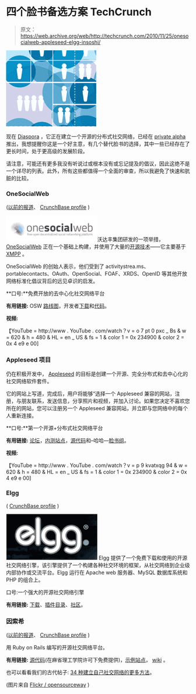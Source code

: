 # 四个脸书备选方案 TechCrunch

> 原文：<https://web.archive.org/web/http://techcrunch.com/2010/11/25/onesocialweb-appleseed-elgg-insoshi/>

![](img/57e16b7b55c905f008b793f60921a558.png)

现在 [Diaspora](https://web.archive.org/web/20230202214500/https://joindiaspora.com/) ，它正在建立一个开源的分布式社交网络，已经在 [private alpha](https://web.archive.org/web/20230202214500/https://techcrunch.com/2010/11/23/diaspora-alpha/) 推出，我想提醒你这是一个好主意，有几个替代脸书的选择，其中一些已经存在了更长时间，处于更高级的发展阶段。

请注意，可能还有更多我没有听说过或根本没有或忘记提及的倡议，因此这绝不是一个详尽的列表。此外，所有这些都值得一个全面的审查，所以我避免了快速和肮脏的比较。

### OneSocialWeb

([以前的报道](https://web.archive.org/web/20230202214500/https://techcrunch.com/2010/05/13/onesocialweb-were-ahead-of-diaspora-in-the-creation-of-an-open-facebook/)、 [CrunchBase profile](https://web.archive.org/web/20230202214500/http://www.crunchbase.com/company/onesocialweb) )

![](img/a17fe2cb15920ac10d65c2a66b4b4225.png)沃达丰集团研发的一项举措， [OneSocialWeb](https://web.archive.org/web/20230202214500/http://onesocialweb.org/) 正在一个基础上构建，并使用了大量的[开源技术](https://web.archive.org/web/20230202214500/http://onesocialweb.org/about-acknowledgements.html)——它主要基于 [XMPP](https://web.archive.org/web/20230202214500/http://onesocialweb.org/developers-xmpp.html) 。

OneSocialWeb 的创始人表示，他们受到了 activitystrea.ms、portablecontacts、OAuth、OpenSocial、FOAF、XRDS、OpenID 等其他开放网络标准化倡议背后的远见卓识的启发。

**口号:**免费开放的去中心化社交网络平台

**有用链接:** OSW [路线图](https://web.archive.org/web/20230202214500/https://github.com/onesocialweb/osw-openfire-plugin/wiki/roadmap)，开发者[下载](https://web.archive.org/web/20230202214500/http://onesocialweb.org/developers-downloads.html)和[代码](https://web.archive.org/web/20230202214500/http://onesocialweb.org/developers-code.html)。

**视频:**

【YouTube = http://www . YouTube . com/watch？v = o 7 pt 0 pxc _ Bs & w = 620 & h = 480 & HL = en _ US & fs = 1 & color 1 = 0x 234900 & color 2 = 0x 4 e9 e 00]

### Appleseed 项目

仍在积极开发中， [Appleseed](https://web.archive.org/web/20230202214500/http://opensource.appleseedproject.org/download/) 的目标是创建一个开源、完全分布式和去中心化的社交网络软件套件。

它的网站上写道，完成后，用户将能够“选择一个 Appleseed 兼容的网站，注册，与朋友联系，发送信息，分享照片和视频，并加入讨论。如果您决定不喜欢您所在的网站，您可以注册另一个 Appleseed 兼容网站，并立即与您网络中的每个人重新连接。

**口号:**第一个开源+分布式社交网络平台

**有用链接:** [论坛](https://web.archive.org/web/20230202214500/http://groups.google.com/group/open-social-networking?pli=1)，[内测站点](https://web.archive.org/web/20230202214500/http://appleseedproject.org/)，[源代码](https://web.archive.org/web/20230202214500/https://github.com/appleseedproj/)和–哈哈—[脸书组](https://web.archive.org/web/20230202214500/http://www.facebook.com/group.php?gid=366560616455)。

**视频:**

【YouTube = http://www . YouTube . com/watch？v = p 9 kvatxqg 94 & w = 620 & h = 480 & HL = en _ US & fs = 1 & color 1 = 0x 234900 & color 2 = 0x 4 e9 e 00]

### Elgg

( [CrunchBase profile](https://web.archive.org/web/20230202214500/http://www.crunchbase.com/product/elgg) )

![](img/350ca10b6dfe0ee2749325961fa5a7bb.png) Elgg 提供了一个免费下载和使用的开源社交网络引擎，该引擎提供了一个构建各种社交环境的框架，从社交网络到企业级内部协作或交流平台。Elgg 运行在 Apache web 服务器、MySQL 数据库系统和 PHP 的组合上。

口号:一个强大的开源社交网络引擎

**有用链接:** [下载](https://web.archive.org/web/20230202214500/http://elgg.org/download.php)、[插件目录](https://web.archive.org/web/20230202214500/http://community.elgg.org/pg/plugins/all/)、[社区](https://web.archive.org/web/20230202214500/http://community.elgg.org/)。

### 因索希

([以前的报道](https://web.archive.org/web/20230202214500/https://techcrunch.com/2008/04/29/social-networking-goes-open-source-with-insoshi/)、 [CrunchBase profile](https://web.archive.org/web/20230202214500/http://www.crunchbase.com/company/insoshi) )

用 Ruby on Rails 编写的开源社交网络平台。

**有用链接:** [源代码](https://web.archive.org/web/20230202214500/https://github.com/insoshi/insoshi)(在麻省理工学院许可下免费提供)，[示例站点](https://web.archive.org/web/20230202214500/http://dogfood.insoshi.com/)， [wiki](https://web.archive.org/web/20230202214500/http://sites.google.com/a/insoshi.com/insoshi-guides/Home) 。

也可以看看我们的古代帖子: [34 种建立自己社交网络的更多方法](https://web.archive.org/web/20230202214500/https://techcrunch.com/2007/08/14/34-more-ways-to-build-your-own-social-network/)。

(图片来自 [Flickr / opensourceway](https://web.archive.org/web/20230202214500/http://www.flickr.com/photos/opensourceway/4371000486/) )